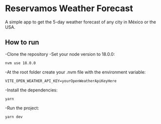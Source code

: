 # Reservamos Weather Forecast
A simple app to get the 5-day weather forecast of any city in México or the USA.

## How to run
-Clone the repository
-Set your node version to 18.0.0:
```
nvm use 18.0.0
```
-At the root folder create your .nvm file with the environment variable:
```
VITE_OPEN_WEATHER_API_KEY=yourOpenWeatherApiKeyHere
```
-Install the dependencies:
```
yarn
```
-Run the project:
```
yarn dev
```
